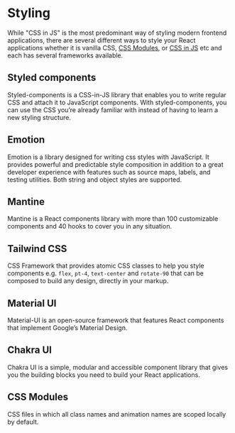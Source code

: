 # Styling

While "CSS in JS" is the most predominant way of styling modern frontend applications, there are several different ways to style your React applications whether it is vanilla CSS, [CSS Modules](https://github.com/css-modules/css-modules), or [CSS in JS](https://css-tricks.com/a-thorough-analysis-of-css-in-js/) etc and each has several frameworks available.

## Styled components

Styled-components is a CSS-in-JS library that enables you to write regular CSS and attach it to JavaScript components. With styled-components, you can use the CSS you’re already familiar with instead of having to learn a new styling structure.

## Emotion

Emotion is a library designed for writing css styles with JavaScript. It provides powerful and predictable style composition in addition to a great developer experience with features such as source maps, labels, and testing utilities. Both string and object styles are supported.

## Mantine

Mantine is a React components library with more than 100 customizable components and 40 hooks to cover you in any situation.

## Tailwind CSS

CSS Framework that provides atomic CSS classes to help you style components e.g. `flex`, `pt-4`, `text-center` and `rotate-90` that can be composed to build any design, directly in your markup.

## Material UI

Material-UI is an open-source framework that features React components that implement Google’s Material Design.

## Chakra UI

Chakra UI is a simple, modular and accessible component library that gives you the building blocks you need to build your React applications.

## CSS Modules

CSS files in which all class names and animation names are scoped locally by default.
